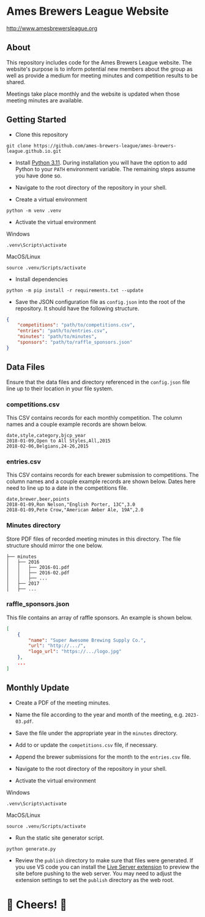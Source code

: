 # Ames Brewers League Website

http://www.amesbrewersleague.org

## About

This repository includes code for the Ames Brewers League website. The website's purpose is to inform potential new members about the group as well as provide a medium for meeting minutes and competition results to be shared.

Meetings take place monthly and the website is updated when those meeting minutes are available.

## Getting Started

- Clone this repository
```shell
git clone https://github.com/ames-brewers-league/ames-brewers-league.github.io.git
```

- Install [Python 3.11](https://www.python.org/downloads/). During installation you will have the option to add Python to your `PATH` environment variable. The remaining steps assume you have done so.

- Navigate to the root directory of the repository in your shell.

- Create a virtual environment
```shell
python -m venv .venv
```

- Activate the virtual environment

Windows
```shell
.venv\Scripts\activate
```

MacOS/Linux
```shell
source .venv/Scripts/activate
```

- Install dependencies
```shell
python -m pip install -r requirements.txt --update
```

- Save the JSON configuration file as `config.json` into the root of the repository. It should have the following structure.
```json
{
    "competitions": "path/to/competitions.csv",
    "entries": "path/to/entries.csv",
    "minutes": "path/to/minutes",
    "sponsors": "path/to/raffle_sponsors.json"
}
```

## Data Files

Ensure that the data files and directory referenced in the `config.json` file line up to their location in your file system.

### competitions.csv

This CSV contains records for each monthly competition. The column names and a couple example records are shown below.

```
date,style,category,bjcp_year
2018-01-09,Open to All Styles,All,2015
2018-02-06,Belgians,24-26,2015
```

### entries.csv

This CSV contains records for each brewer submission to competitions. The column names and a couple example records are shown below. Dates here need to line up to a date in the competitions file.

```
date,brewer,beer,points
2018-01-09,Ron Nelson,"English Porter, 13C",3.0
2018-01-09,Pete Crow,"American Amber Ale, 19A",2.0
```

### Minutes directory

Store PDF files of recorded meeting minutes in this directory. The file structure should mirror the one below.


```
├── minutes
│   ├── 2016
│   │   ├── 2016-01.pdf
│   │   ├── 2016-02.pdf
│   │   ├── ...
│   ├── 2017
│   ├── ...
```

### raffle_sponsors.json

This file contains an array of raffle sponsors. An example is shown below.

```json
[
    {
        "name": "Super Awesome Brewing Supply Co.",
        "url": "http://.../",
        "logo_url": "https://.../logo.jpg"
    },
    ...
]
```

## Monthly Update

- Create a PDF of the meeting minutes.

- Name the file according to the year and month of the meeting, e.g. `2023-03.pdf`.

- Save the file under the appropriate year in the `minutes` directory.

- Add to or update the `competitions.csv` file, if necessary.

- Append the brewer submissions for the month to the `entries.csv` file.

- Navigate to the root directory of the repository in your shell.

- Activate the virtual environment

Windows
```shell
.venv\Scripts\activate
```

MacOS/Linux
```shell
source .venv/Scripts/activate
```

- Run the static site generator script.

```shell
python generate.py
```

- Review the `publish` directory to make sure that files were generated. If you use VS code you can install the [Live Server extension](https://marketplace.visualstudio.com/items?itemName=ritwickdey.LiveServer) to preview the site before pushing to the web server. You may need to adjust the extension settings to set the `publish` directory as the web root.

# 🍻 Cheers! 🍻